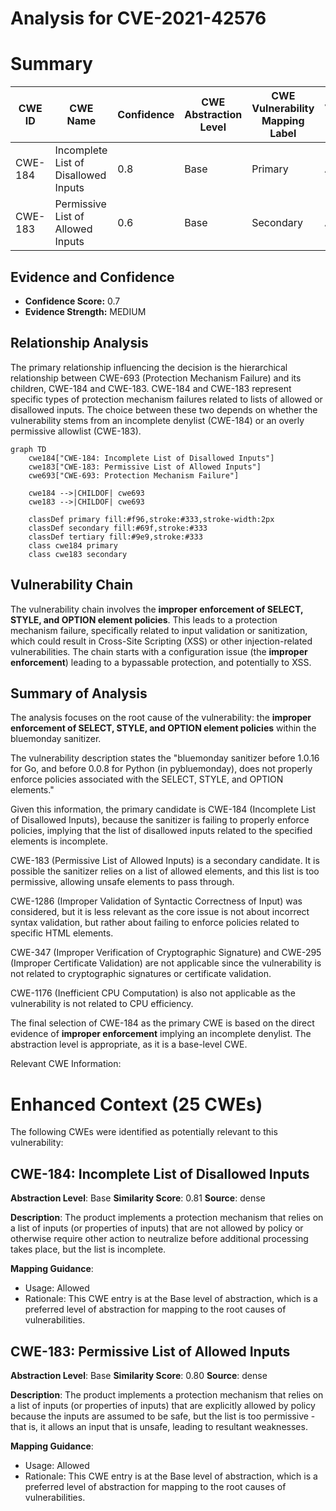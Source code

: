 # Analysis for CVE-2021-42576

# Summary
| CWE ID | CWE Name | Confidence | CWE Abstraction Level | CWE Vulnerability Mapping Label | CWE-Vulnerability Mapping Notes |
|---|---|---|---|---|---|
| CWE-184 | Incomplete List of Disallowed Inputs | 0.8 | Base | Primary | Allowed |
| CWE-183 | Permissive List of Allowed Inputs | 0.6 | Base | Secondary | Allowed |

## Evidence and Confidence

*   **Confidence Score:** 0.7
*   **Evidence Strength:** MEDIUM

## Relationship Analysis
The primary relationship influencing the decision is the hierarchical relationship between CWE-693 (Protection Mechanism Failure) and its children, CWE-184 and CWE-183. CWE-184 and CWE-183 represent specific types of protection mechanism failures related to lists of allowed or disallowed inputs. The choice between these two depends on whether the vulnerability stems from an incomplete denylist (CWE-184) or an overly permissive allowlist (CWE-183).

```mermaid
graph TD
    cwe184["CWE-184: Incomplete List of Disallowed Inputs"]
    cwe183["CWE-183: Permissive List of Allowed Inputs"]
    cwe693["CWE-693: Protection Mechanism Failure"]

    cwe184 -->|CHILDOF| cwe693
    cwe183 -->|CHILDOF| cwe693
    
    classDef primary fill:#f96,stroke:#333,stroke-width:2px
    classDef secondary fill:#69f,stroke:#333
    classDef tertiary fill:#9e9,stroke:#333
    class cwe184 primary
    class cwe183 secondary
```

## Vulnerability Chain
The vulnerability chain involves the **improper enforcement of SELECT, STYLE, and OPTION element policies**. This leads to a protection mechanism failure, specifically related to input validation or sanitization, which could result in Cross-Site Scripting (XSS) or other injection-related vulnerabilities. The chain starts with a configuration issue (the **improper enforcement**) leading to a bypassable protection, and potentially to XSS.

## Summary of Analysis
The analysis focuses on the root cause of the vulnerability: the **improper enforcement of SELECT, STYLE, and OPTION element policies** within the bluemonday sanitizer.

The vulnerability description states the "bluemonday sanitizer before 1.0.16 for Go, and before 0.0.8 for Python (in pybluemonday), does not properly enforce policies associated with the SELECT, STYLE, and OPTION elements."

Given this information, the primary candidate is CWE-184 (Incomplete List of Disallowed Inputs), because the sanitizer is failing to properly enforce policies, implying that the list of disallowed inputs related to the specified elements is incomplete.

CWE-183 (Permissive List of Allowed Inputs) is a secondary candidate. It is possible the sanitizer relies on a list of allowed elements, and this list is too permissive, allowing unsafe elements to pass through.

CWE-1286 (Improper Validation of Syntactic Correctness of Input) was considered, but it is less relevant as the core issue is not about incorrect syntax validation, but rather about failing to enforce policies related to specific HTML elements.

CWE-347 (Improper Verification of Cryptographic Signature) and CWE-295 (Improper Certificate Validation) are not applicable since the vulnerability is not related to cryptographic signatures or certificate validation.

CWE-1176 (Inefficient CPU Computation) is also not applicable as the vulnerability is not related to CPU efficiency.

The final selection of CWE-184 as the primary CWE is based on the direct evidence of **improper enforcement** implying an incomplete denylist. The abstraction level is appropriate, as it is a base-level CWE.

Relevant CWE Information:

# Enhanced Context (25 CWEs)
The following CWEs were identified as potentially relevant to this vulnerability:

## CWE-184: Incomplete List of Disallowed Inputs
**Abstraction Level**: Base
**Similarity Score**: 0.81
**Source**: dense

**Description**:
The product implements a protection mechanism that relies on a list of inputs (or properties of inputs) that are not allowed by policy or otherwise require other action to neutralize before additional processing takes place, but the list is incomplete.

**Mapping Guidance**:
- Usage: Allowed
- Rationale: This CWE entry is at the Base level of abstraction, which is a preferred level of abstraction for mapping to the root causes of vulnerabilities.

## CWE-183: Permissive List of Allowed Inputs
**Abstraction Level**: Base
**Similarity Score**: 0.80
**Source**: dense

**Description**:
The product implements a protection mechanism that relies on a list of inputs (or properties of inputs) that are explicitly allowed by policy because the inputs are assumed to be safe, but the list is too permissive - that is, it allows an input that is unsafe, leading to resultant weaknesses.

**Mapping Guidance**:
- Usage: Allowed
- Rationale: This CWE entry is at the Base level of abstraction, which is a preferred level of abstraction for mapping to the root causes of vulnerabilities.